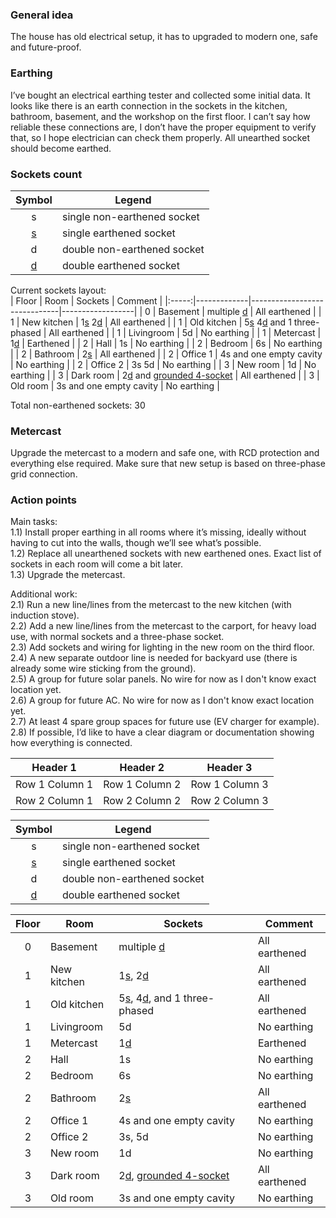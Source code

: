 ### General idea
The house has old electrical setup, it has to upgraded to modern one, safe and future-proof.

### Earthing
I’ve bought an electrical earthing tester and collected some initial data. It looks like there is an earth connection in the sockets in the kitchen, bathroom, basement, and the workshop on the first floor. I can’t say how reliable these connections are, I don’t have the proper equipment to verify that, so I hope electrician can check them properly. All unearthed socket should become earthed.

### Sockets count

| Symbol | Legend |
|:------:|--------|
| s      | single non-earthened socket |  
| <ins>s</ins>      | single earthened socket     | 
| d      | double non-earthened socket | 
| <ins>d</ins>      | double earthened socket     | 

Current sockets layout:  
| Floor | Room        | Sockets                      |  Comment         |
|:-----:|-------------|------------------------------|------------------|
| 0     | Basement    | multiple <ins>d</ins>        | All earthened    |
| 1     | New kitchen | 1<ins>s</ins> 2<ins>d</ins>  | All earthened    |
| 1     | Old kitchen | 5<ins>s</ins> 4<ins>d</ins> and 1 three-phased | All earthened    |
| 1     | Livingroom  | 5d                           | No earthing      |
| 1     | Metercast   | 1<ins>d</ins>                | Earthened        |
| 2     | Hall        | 1s                           | No earthing      |
| 2     | Bedroom     | 6s                           | No earthing      |
| 2     | Bathroom    | 2<ins>s</ins>                | All earthened    |
| 2     | Office 1    | 4s and one empty cavity      | No earthing      |
| 2     | Office 2    | 3s 5d                        | No earthing      |
| 3     | New room    | 1d                           | No earthing      |
| 3     | Dark room   | 2<ins>d</ins> and <ins>grounded 4-socket</ins> | All earthened    |
| 3     | Old room    | 3s and one empty cavity      | No earthing      |

Total non-earthened sockets: 30  

### Metercast
Upgrade the metercast to a modern and safe one, with RCD protection and everything else required.
Make sure that new setup is based on three-phase grid connection.

### Action points
Main tasks:  
1.1) Install proper earthing in all rooms where it’s missing, ideally without having to cut into the walls, though we’ll see what’s possible.  
1.2) Replace all unearthened sockets with new earthened ones. Exact list of sockets in each room will come a bit later.  
1.3) Upgrade the metercast.  

Additional work:  
2.1) Run a new line/lines from the metercast to the new kitchen (with induction stove).  
2.2) Add a new line/lines from the metercast to the carport, for heavy load use, with normal sockets and a three-phase socket.  
2.3) Add sockets and wiring for lighting in the new room on the third floor.  
2.4) A new separate outdoor line is needed for backyard use (there is already some wire sticking from the ground).  
2.5) A group for future solar panels. No wire for now as I don't know exact location yet.  
2.6) A group for future AC. No wire for now as I don't know exact location yet.  
2.7) At least 4 spare group spaces for future use (EV charger for example).  
2.8) If possible, I’d like to have a clear diagram or documentation showing how everything is connected.  


| Header 1      | Header 2      | Header 3      |
| ------------- | ------------- | ------------- |
| Row 1 Column 1| Row 1 Column 2| Row 1 Column 3|
| Row 2 Column 1| Row 2 Column 2| Row 2 Column 3|

| Symbol | Legend                       |
|:------:|------------------------------|
| s      | single non-earthened socket  |  
| <ins>s</ins> | single earthened socket       | 
| d      | double non-earthened socket  | 
| <ins>d</ins> | double earthened socket        |

| Floor | Room        | Sockets                      | Comment          |
|:-----:|-------------|------------------------------|------------------|
| 0     | Basement    | multiple <ins>d</ins>        | All earthened    |
| 1     | New kitchen | 1<ins>s</ins>, 2<ins>d</ins> | All earthened    |
| 1     | Old kitchen | 5<ins>s</ins>, 4<ins>d</ins>, and 1 three-phased | All earthened    |
| 1     | Livingroom  | 5d                           | No earthing      |
| 1     | Metercast   | 1<ins>d</ins>                | Earthened        |
| 2     | Hall        | 1s                           | No earthing      |
| 2     | Bedroom     | 6s                           | No earthing      |
| 2     | Bathroom    | 2<ins>s</ins>                | All earthened    |
| 2     | Office 1    | 4s and one empty cavity      | No earthing      |
| 2     | Office 2    | 3s, 5d                       | No earthing      |
| 3     | New room    | 1d                           | No earthing      |
| 3     | Dark room   | 2<ins>d</ins>, <ins>grounded 4-socket</ins>   | All earthened    |
| 3     | Old room    | 3s and one empty cavity      | No earthing      |
